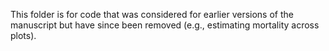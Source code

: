 This folder is for code that was considered for earlier versions of the manuscript but have since been removed (e.g., estimating mortality across plots).